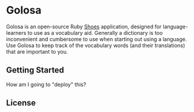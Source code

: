 # Golosa
Golosa is an open-source Ruby [Shoes](http://shoesrb.com/) application, designed for language-learners to use as a vocabulary aid. Generally a dictionary is too inconvenient and cumbersome to use when starting out using a language. Use Golosa to keep track of the vocabulary words (and their translations) that are important to you.


## Getting Started
How am I going to "deploy" this?


## License
